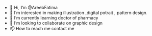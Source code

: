 - 👋 Hi, I’m @AreebFatima
- 👀 I’m interested in making illustration ,digital potrait , pattern design.
- 🌱 I’m currently learning doctor of pharmacy
- 💞️ I’m looking to collaborate on graphic design
- 📫 How to reach me contact me  

<!---
AreebFatima/AreebFatima is a ✨ special ✨ repository because its `README.md` (this file) appears on your GitHub profile.
You can click the Preview link to take a look at your changes.
--->
